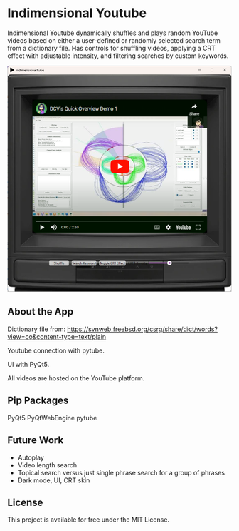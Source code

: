 # Indimensional Youtube
 
Indimensional Youtube dynamically shuffles and plays random YouTube videos based on either a user-defined or randomly selected search term from a dictionary file. Has controls for shuffling videos, applying a CRT effect with adjustable intensity, and filtering searches by custom keywords.

![Example](example.png)

## About the App

Dictionary file from: https://svnweb.freebsd.org/csrg/share/dict/words?view=co&content-type=text/plain

Youtube connection with pytube.

UI with PyQt5.

All videos are hosted on the YouTube platform.

## Pip Packages

PyQt5 PyQtWebEngine pytube

## Future Work

- Autoplay
- Video length search
- Topical search versus just single phrase search for a group of phrases
- Dark mode, UI, CRT skin

## License

This project is available for free under the MIT License.
